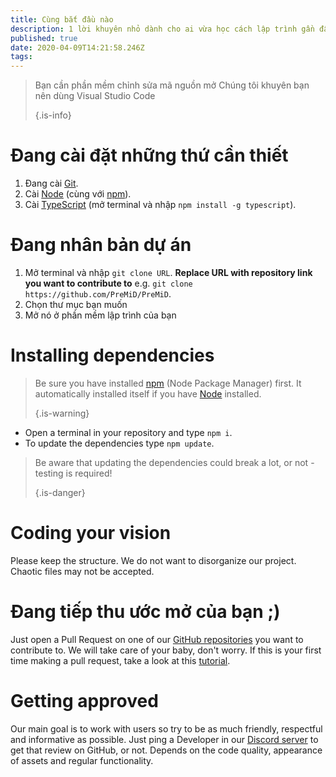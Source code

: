 ```yaml
---
title: Cùng bắt đầu nào
description: 1 lời khuyên nhỏ dành cho ai vừa học cách lập trình gần đây
published: true
date: 2020-04-09T14:21:58.246Z
tags:
---
```


> Bạn cần phần mềm chỉnh sửa mã nguồn mở Chúng tôi khuyên bạn nên dùng Visual Studio Code 
> 
> {.is-info}

# Đang cài đặt những thứ cần thiết
1. Đang cài [Git](https://git-scm.com/).
2. Cài [Node](https://nodejs.org/en/) (cùng với [npm](https://www.npmjs.com/)).
3. Cài [TypeScript](https://www.typescriptlang.org/index.html#download-links) (mở terminal và nhập `npm install -g typescript`).

# Đang nhân bản dự án
1. Mở terminal và nhập `git clone URL`. **Replace URL with repository link you want to contribute to** e.g. `git clone https://github.com/PreMiD/PreMiD`.
2. Chọn thư mục bạn muốn
3. Mở nó ở phần mềm lập trình của bạn

# Installing dependencies
> Be sure you have installed [npm](https://www.npmjs.com/) (Node Package Manager) first. It automatically installed itself if you have [Node](https://nodejs.org/en/) installed. 
> 
> {.is-warning}

- Open a terminal in your repository and type `npm i`.
- To update the dependencies type `npm update`.

> Be aware that updating the dependencies could break a lot, or not - testing is required! 
> 
> {.is-danger}

# Coding your vision
Please keep the structure. We do not want to disorganize our project. Chaotic files may not be accepted.

# Đang tiếp thu ước mở của bạn ;)
Just open a Pull Request on one of our [GitHub repositories](https://github.com/PreMiD/) you want to contribute to. We will take care of your baby, don't worry. If this is your first time making a pull request, take a look at this [tutorial](https://help.github.com/en/articles/creating-a-pull-request).

# Getting approved
Our main goal is to work with users so try to be as much friendly, respectful and informative as possible. Just ping a Developer in our [Discord server](https://discord.gg/WvfVZ8T) to get that review on GitHub, or not. Depends on the code quality, appearance of assets and regular functionality.